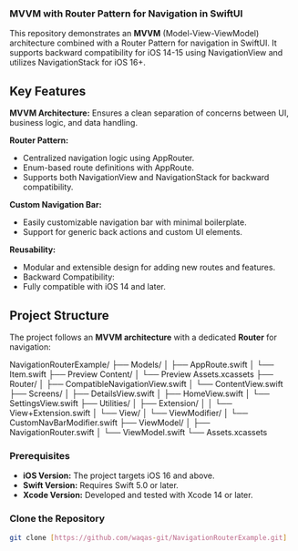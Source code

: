 ### MVVM with Router Pattern for Navigation in SwiftUI

This repository demonstrates an **MVVM** (Model-View-ViewModel) architecture combined with a 
Router Pattern for navigation in SwiftUI. It supports backward compatibility for iOS 
14-15 using NavigationView and utilizes NavigationStack for iOS 16+.

## Key Features

**MVVM Architecture:** Ensures a clean separation of concerns between UI, business logic, and data handling.

**Router Pattern:**
- Centralized navigation logic using AppRouter.
- Enum-based route definitions with AppRoute.
- Supports both NavigationView and NavigationStack for backward compatibility.

**Custom Navigation Bar:**
- Easily customizable navigation bar with minimal boilerplate.
- Support for generic back actions and custom UI elements.

**Reusability:**
- Modular and extensible design for adding new routes and features.
- Backward Compatibility:
- Fully compatible with iOS 14 and later.


## Project Structure
The project follows an **MVVM architecture** with a dedicated **Router** for navigation:

NavigationRouterExample/
├── Models/
│   ├── AppRoute.swift
│   └── Item.swift
├── Preview Content/
│   └── Preview Assets.xcassets
├── Router/
│   ├── CompatibleNavigationView.swift
│   └── ContentView.swift
├── Screens/
│   ├── DetailsView.swift
│   ├── HomeView.swift
│   └── SettingsView.swift
├── Utilities/
│   ├── Extension/
│   │   └── View+Extension.swift
│   └── View/
│       └── ViewModifier/
│           └── CustomNavBarModifier.swift
├── ViewModel/
│   ├── NavigationRouter.swift
│   └── ViewModel.swift
└── Assets.xcassets



### Prerequisites
- **iOS Version:** The project targets iOS 16 and above.
- **Swift Version:** Requires Swift 5.0 or later.
- **Xcode Version:** Developed and tested with Xcode 14 or later.


### Clone the Repository

```bash
git clone [https://github.com/waqas-git/NavigationRouterExample.git]
